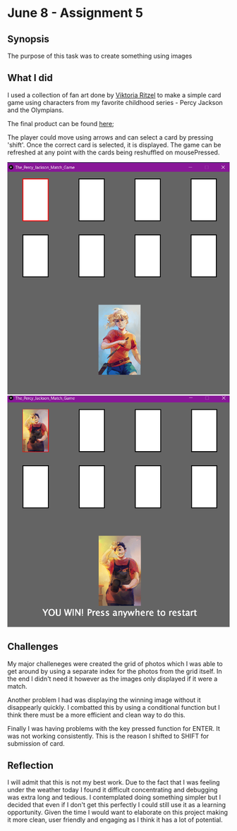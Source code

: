 # June 8 - Assignment 5

## Synopsis

The purpose of this task was to create something using images

## What I did

I used a collection of fan art done by [Viktoria Ritzel](https://riordan.fandom.com/wiki/Viktoria_Ridzel) to make a simple card game using characters from my favorite childhood series - Percy Jackson and the Olympians.

The final product can be found [here](https://youtu.be/kEi3JJofaKg); 

The player could move using arrows and can select a card by pressing 'shift'. Once the correct card is selected, it is displayed. The game can be refreshed at any point with the cards being reshuffled on mousePressed.

![](game1.png)
![](game2.png)

## Challenges

My major challeneges were created the grid of photos which I was able to get around by using a separate index for the photos from the grid itself. In the end I didn't need it however as the images only displayed if it were a match.

Another problem I had was displaying the winning image without it disappearly quickly. I combatted this by using a conditional function but I think there must be a more efficient and clean way to do this. 

Finally I was having problems with the key pressed function for ENTER. It was not working consistently. This is the reason I shifted to SHIFT for submission of card.


## Reflection

I will admit that this is not my best work. Due to the fact that I was feeling under the weather today I found it difficult concentrating and debugging was extra long and tedious. I contemplated doing something simpler but I decided that even if I don't get this perfectly I could still use it as a learning opportunity. Given the time I would want to elaborate on this project making it more clean, user friendly and engaging as I think it has a lot of potential.
